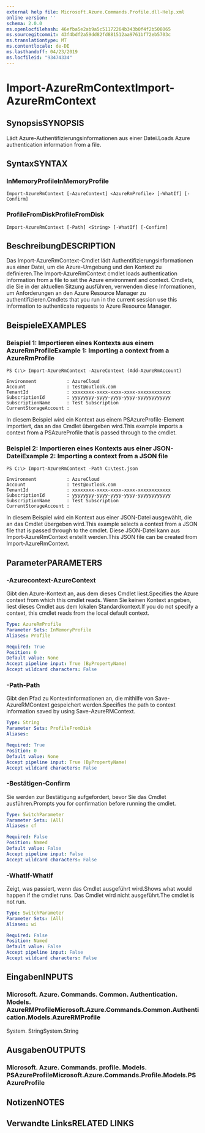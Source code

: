 ```yaml
---
external help file: Microsoft.Azure.Commands.Profile.dll-Help.xml
online version: ''
schema: 2.0.0
ms.openlocfilehash: 46efba5e2ab9a5c51172264b343b0f4f2b508065
ms.sourcegitcommit: 43f4bdf2a59dd82fd881512aa9761bf72eb5703c
ms.translationtype: MT
ms.contentlocale: de-DE
ms.lasthandoff: 04/23/2019
ms.locfileid: "93474334"
---
```

# <span data-ttu-id="a20c5-101">Import-AzureRmContext</span><span class="sxs-lookup"><span data-stu-id="a20c5-101">Import-AzureRmContext</span></span>

## <span data-ttu-id="a20c5-102">Synopsis</span><span class="sxs-lookup"><span data-stu-id="a20c5-102">SYNOPSIS</span></span>
<span data-ttu-id="a20c5-103">Lädt Azure-Authentifizierungsinformationen aus einer Datei.</span><span class="sxs-lookup"><span data-stu-id="a20c5-103">Loads Azure authentication information from a file.</span></span>

## <span data-ttu-id="a20c5-104">Syntax</span><span class="sxs-lookup"><span data-stu-id="a20c5-104">SYNTAX</span></span>

### <span data-ttu-id="a20c5-105">InMemoryProfile</span><span class="sxs-lookup"><span data-stu-id="a20c5-105">InMemoryProfile</span></span>
```
Import-AzureRmContext [-AzureContext] <AzureRmProfile> [-WhatIf] [-Confirm]
```

### <span data-ttu-id="a20c5-106">ProfileFromDisk</span><span class="sxs-lookup"><span data-stu-id="a20c5-106">ProfileFromDisk</span></span>
```
Import-AzureRmContext [-Path] <String> [-WhatIf] [-Confirm]
```

## <span data-ttu-id="a20c5-107">Beschreibung</span><span class="sxs-lookup"><span data-stu-id="a20c5-107">DESCRIPTION</span></span>
<span data-ttu-id="a20c5-108">Das Import-AzureRmContext-Cmdlet lädt Authentifizierungsinformationen aus einer Datei, um die Azure-Umgebung und den Kontext zu definieren.</span><span class="sxs-lookup"><span data-stu-id="a20c5-108">The Import-AzureRmContext cmdlet loads authentication information from a file to set the Azure environment and context.</span></span>
<span data-ttu-id="a20c5-109">Cmdlets, die Sie in der aktuellen Sitzung ausführen, verwenden diese Informationen, um Anforderungen an den Azure Resource Manager zu authentifizieren.</span><span class="sxs-lookup"><span data-stu-id="a20c5-109">Cmdlets that you run in the current session use this information to authenticate requests to Azure Resource Manager.</span></span>

## <span data-ttu-id="a20c5-110">Beispiele</span><span class="sxs-lookup"><span data-stu-id="a20c5-110">EXAMPLES</span></span>

### <span data-ttu-id="a20c5-111">Beispiel 1: Importieren eines Kontexts aus einem AzureRmProfile</span><span class="sxs-lookup"><span data-stu-id="a20c5-111">Example 1: Importing a context from a AzureRmProfile</span></span>
```
PS C:\> Import-AzureRmContext -AzureContext (Add-AzureRmAccount)

Environment           : AzureCloud
Account               : test@outlook.com
TenantId              : xxxxxxxx-xxxx-xxxx-xxxx-xxxxxxxxxxxx
SubscriptionId        : yyyyyyyy-yyyy-yyyy-yyyy-yyyyyyyyyyyy
SubscriptionName      : Test Subscription
CurrentStorageAccount :
```

<span data-ttu-id="a20c5-112">In diesem Beispiel wird ein Kontext aus einem PSAzureProfile-Element importiert, das an das Cmdlet übergeben wird.</span><span class="sxs-lookup"><span data-stu-id="a20c5-112">This example imports a context from a PSAzureProfile that is passed through to the cmdlet.</span></span>

### <span data-ttu-id="a20c5-113">Beispiel 2: Importieren eines Kontexts aus einer JSON-Datei</span><span class="sxs-lookup"><span data-stu-id="a20c5-113">Example 2: Importing a context from a JSON file</span></span>
```
PS C:\> Import-AzureRmContext -Path C:\test.json

Environment           : AzureCloud
Account               : test@outlook.com
TenantId              : xxxxxxxx-xxxx-xxxx-xxxx-xxxxxxxxxxxx
SubscriptionId        : yyyyyyyy-yyyy-yyyy-yyyy-yyyyyyyyyyyy
SubscriptionName      : Test Subscription
CurrentStorageAccount :
```

<span data-ttu-id="a20c5-114">In diesem Beispiel wird ein Kontext aus einer JSON-Datei ausgewählt, die an das Cmdlet übergeben wird.</span><span class="sxs-lookup"><span data-stu-id="a20c5-114">This example selects a context from a JSON file that is passed through to the cmdlet.</span></span>
<span data-ttu-id="a20c5-115">Diese JSON-Datei kann aus Import-AzureRmContext erstellt werden.</span><span class="sxs-lookup"><span data-stu-id="a20c5-115">This JSON file can be created from Import-AzureRmContext.</span></span>

## <span data-ttu-id="a20c5-116">Parameter</span><span class="sxs-lookup"><span data-stu-id="a20c5-116">PARAMETERS</span></span>

### <span data-ttu-id="a20c5-117">-Azurecontext</span><span class="sxs-lookup"><span data-stu-id="a20c5-117">-AzureContext</span></span>
<span data-ttu-id="a20c5-118">Gibt den Azure-Kontext an, aus dem dieses Cmdlet liest.</span><span class="sxs-lookup"><span data-stu-id="a20c5-118">Specifies the Azure context from which this cmdlet reads.</span></span>
<span data-ttu-id="a20c5-119">Wenn Sie keinen Kontext angeben, liest dieses Cmdlet aus dem lokalen Standardkontext.</span><span class="sxs-lookup"><span data-stu-id="a20c5-119">If you do not specify a context, this cmdlet reads from the local default context.</span></span>

```yaml
Type: AzureRmProfile
Parameter Sets: InMemoryProfile
Aliases: Profile

Required: True
Position: 0
Default value: None
Accept pipeline input: True (ByPropertyName)
Accept wildcard characters: False
```

### <span data-ttu-id="a20c5-120">-Path</span><span class="sxs-lookup"><span data-stu-id="a20c5-120">-Path</span></span>
<span data-ttu-id="a20c5-121">Gibt den Pfad zu Kontextinformationen an, die mithilfe von Save-AzureRMContext gespeichert werden.</span><span class="sxs-lookup"><span data-stu-id="a20c5-121">Specifies the path to context information saved by using Save-AzureRMContext.</span></span>

```yaml
Type: String
Parameter Sets: ProfileFromDisk
Aliases: 

Required: True
Position: 0
Default value: None
Accept pipeline input: True (ByPropertyName)
Accept wildcard characters: False
```

### <span data-ttu-id="a20c5-122">-Bestätigen</span><span class="sxs-lookup"><span data-stu-id="a20c5-122">-Confirm</span></span>
<span data-ttu-id="a20c5-123">Sie werden zur Bestätigung aufgefordert, bevor Sie das Cmdlet ausführen.</span><span class="sxs-lookup"><span data-stu-id="a20c5-123">Prompts you for confirmation before running the cmdlet.</span></span>

```yaml
Type: SwitchParameter
Parameter Sets: (All)
Aliases: cf

Required: False
Position: Named
Default value: False
Accept pipeline input: False
Accept wildcard characters: False
```

### <span data-ttu-id="a20c5-124">-WhatIf</span><span class="sxs-lookup"><span data-stu-id="a20c5-124">-WhatIf</span></span>
<span data-ttu-id="a20c5-125">Zeigt, was passiert, wenn das Cmdlet ausgeführt wird.</span><span class="sxs-lookup"><span data-stu-id="a20c5-125">Shows what would happen if the cmdlet runs.</span></span>
<span data-ttu-id="a20c5-126">Das Cmdlet wird nicht ausgeführt.</span><span class="sxs-lookup"><span data-stu-id="a20c5-126">The cmdlet is not run.</span></span>

```yaml
Type: SwitchParameter
Parameter Sets: (All)
Aliases: wi

Required: False
Position: Named
Default value: False
Accept pipeline input: False
Accept wildcard characters: False
```

## <span data-ttu-id="a20c5-127">Eingaben</span><span class="sxs-lookup"><span data-stu-id="a20c5-127">INPUTS</span></span>

### <span data-ttu-id="a20c5-128">Microsoft. Azure. Commands. Common. Authentication. Models. AzureRMProfile</span><span class="sxs-lookup"><span data-stu-id="a20c5-128">Microsoft.Azure.Commands.Common.Authentication.Models.AzureRMProfile</span></span>
<span data-ttu-id="a20c5-129">System. String</span><span class="sxs-lookup"><span data-stu-id="a20c5-129">System.String</span></span>

## <span data-ttu-id="a20c5-130">Ausgaben</span><span class="sxs-lookup"><span data-stu-id="a20c5-130">OUTPUTS</span></span>

### <span data-ttu-id="a20c5-131">Microsoft. Azure. Commands. profile. Models. PSAzureProfile</span><span class="sxs-lookup"><span data-stu-id="a20c5-131">Microsoft.Azure.Commands.Profile.Models.PSAzureProfile</span></span>

## <span data-ttu-id="a20c5-132">Notizen</span><span class="sxs-lookup"><span data-stu-id="a20c5-132">NOTES</span></span>

## <span data-ttu-id="a20c5-133">Verwandte Links</span><span class="sxs-lookup"><span data-stu-id="a20c5-133">RELATED LINKS</span></span>


